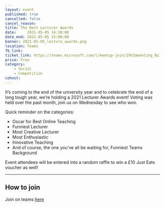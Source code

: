 ```yaml
---
layout: event
published: true
cancelled: false
cancel_reason:
title: The Best Lecturer Awards
date:     2021-05-05 14:30:00
date_end: 2021-05-05 15:00:00
banner: 2021-05-05_lecture_awards.png
location: Teams
fb_link:
ticket_link: https://teams.microsoft.com/l/meetup-join/19%3ameeting_NzI4NDkzMjQtMDQwZC00YzI1LTlmN2QtYjJmODA2ZGVmZDk1%40thread.v2/0?context=%7b%22Tid%22%3a%22b2e47f30-cd7d-4a4e-a5da-b18cf1a4151b%22%2c%22Oid%22%3a%227304f0de-88ef-4013-9ce2-42ac06cebac5%22%7d
price: Free
category:
    - Social
    - Competition
cohost:
---
```


It’s coming to the end of the university year and to celebrate the end of a long tough year, we’re holding a 2021 Lecturer Awards event! Voting was held over the past month, join us on Wednesday to see who won.

Quick reminder on the categories:
- Oscar for Best Online Teaching
- Funniest Lecturer
- Most Creative Lecturer
- Most Enthusiastic
- Innovative Teaching
- And of course, the one you've all be waiting for, Funniest Teams Background

Event attendees will be entered into a random raffle to win a £10 Just Eats voucher as well!

---
## How to join
Join on teams [here]({{page.ticket_link}})

